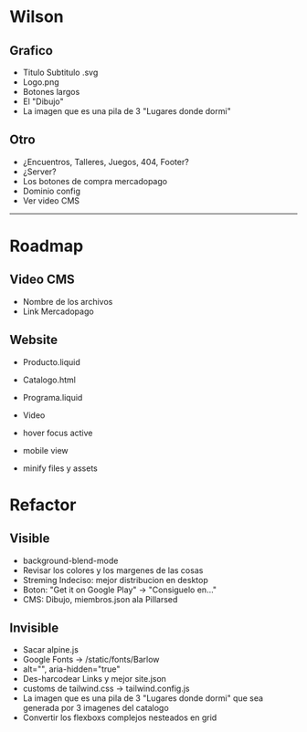 # Wilson
## Grafico
- Titulo Subtitulo .svg
- Logo.png
- Botones largos
- El "Dibujo"
- La imagen que es una pila de 3 "Lugares donde dormi"
## Otro
- ¿Encuentros, Talleres, Juegos, 404, Footer?
- ¿Server?
- Los botones de compra mercadopago
- Dominio config
- Ver video CMS

---

# Roadmap
## Video CMS
- Nombre de los archivos
- Link Mercadopago

## Website
- Producto.liquid

- Catalogo.html
- Programa.liquid
- Video

- hover focus active
- mobile view
- minify files y assets


# Refactor
## Visible
- background-blend-mode
- Revisar los colores y los margenes de las cosas
- Streming Indeciso: mejor distribucion en desktop
- Boton: "Get it on Google Play" -> "Consiguelo en..."
- CMS: Dibujo, miembros.json ala Pillarsed

## Invisible
- Sacar alpine.js
- Google Fonts -> /static/fonts/Barlow
- alt="", aria-hidden="true"
- Des-harcodear Links y mejor site.json
- customs de tailwind.css -> tailwind.config.js
- La imagen que es una pila de 3 "Lugares donde dormi" que sea generada por 3 imagenes del catalogo
- Convertir los flexboxs complejos nesteados en grid
